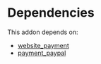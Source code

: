 # Dependencies

This addon depends on:

- [website_payment](../../odoo-bringout-oca-ocb-website_payment)
- [payment_paypal](../../odoo-bringout-oca-ocb-payment_paypal)
